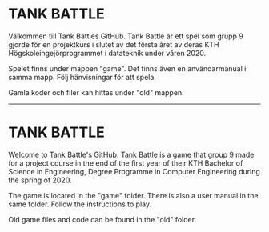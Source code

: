 # TANK BATTLE

Välkommen till Tank Battles GitHub. Tank Battle är ett spel som grupp 9 gjorde för en projektkurs i slutet av det första året av deras KTH Högskoleingejörprogrammet i datateknik under våren 2020.

Spelet finns under mappen "game". Det finns även en användarmanual i samma mapp. Följ hänvisningar för att spela.

Gamla koder och filer kan hittas under "old" mappen.

-------------------------------------------------------------------------------------------------------------------------------------------
# TANK BATTLE

Welcome to Tank Battle's GitHub. Tank Battle is a game that group 9 made for a project course in the end of the first year of their KTH Bachelor of Science in Engineering, Degree Programme in Computer Engineering during the spring of 2020.

The game is located in the "game" folder. There is also a user manual in the same folder. Follow the instructions to play.

Old game files and code can be found in the "old" folder.
